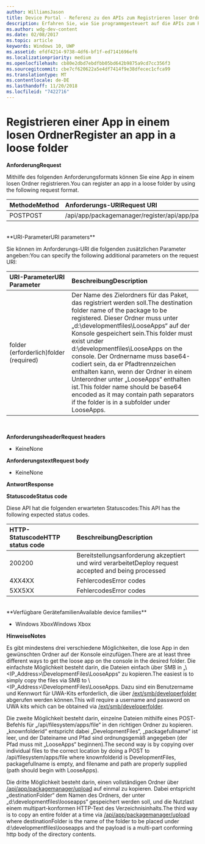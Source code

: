 ```yaml
---
author: WilliamsJason
title: Device Portal - Referenz zu den APIs zum Registrieren loser Ordner
description: Erfahren Sie, wie Sie programmgesteuert auf die APIs zum Registrieren loser Ordner zugreifen.
ms.author: wdg-dev-content
ms.date: 02/08/2017
ms.topic: article
keywords: Windows 10, UWP
ms.assetid: efdf4214-9738-4df6-bf1f-ed7141696ef6
ms.localizationpriority: medium
ms.openlocfilehash: cb80e2dbd7ebdfbb05bd642b9875a9cd7cc356f3
ms.sourcegitcommit: cbe7cf620622a5e4df7414f9e38dfecec1cfca99
ms.translationtype: MT
ms.contentlocale: de-DE
ms.lasthandoff: 11/20/2018
ms.locfileid: "7422716"
---
```

# <a name="register-an-app-in-a-loose-folder"></a><span data-ttu-id="33034-104">Registrieren einer App in einem losen Ordner</span><span class="sxs-lookup"><span data-stu-id="33034-104">Register an app in a loose folder</span></span>  

**<span data-ttu-id="33034-105">Anforderung</span><span class="sxs-lookup"><span data-stu-id="33034-105">Request</span></span>**

<span data-ttu-id="33034-106">Mithilfe des folgenden Anforderungsformats können Sie eine App in einem losen Ordner registrieren.</span><span class="sxs-lookup"><span data-stu-id="33034-106">You can register an app in a loose folder by using the following request format.</span></span>

<span data-ttu-id="33034-107">Methode</span><span class="sxs-lookup"><span data-stu-id="33034-107">Method</span></span>      | <span data-ttu-id="33034-108">Anforderungs-URI</span><span class="sxs-lookup"><span data-stu-id="33034-108">Request URI</span></span>
:------     | :------
<span data-ttu-id="33034-109">POST</span><span class="sxs-lookup"><span data-stu-id="33034-109">POST</span></span> | <span data-ttu-id="33034-110">/api/app/packagemanager/register</span><span class="sxs-lookup"><span data-stu-id="33034-110">/api/app/packagemanager/register</span></span>
<br />
**<span data-ttu-id="33034-111">URI-Parameter</span><span class="sxs-lookup"><span data-stu-id="33034-111">URI parameters</span></span>**

<span data-ttu-id="33034-112">Sie können im Anforderungs-URI die folgenden zusätzlichen Parameter angeben:</span><span class="sxs-lookup"><span data-stu-id="33034-112">You can specify the following additional parameters on the request URI:</span></span>

<span data-ttu-id="33034-113">URI-Parameter</span><span class="sxs-lookup"><span data-stu-id="33034-113">URI Parameter</span></span>      | <span data-ttu-id="33034-114">Beschreibung</span><span class="sxs-lookup"><span data-stu-id="33034-114">Description</span></span>
:------     | :-----
<span data-ttu-id="33034-115">folder (erforderlich)</span><span class="sxs-lookup"><span data-stu-id="33034-115">folder (required)</span></span> | <span data-ttu-id="33034-116">Der Name des Zielordners für das Paket, das registriert werden soll.</span><span class="sxs-lookup"><span data-stu-id="33034-116">The destination folder name of the package to be registered.</span></span> <span data-ttu-id="33034-117">Dieser Ordner muss unter „d:\developmentfiles\LooseApps“ auf der Konsole gespeichert sein.</span><span class="sxs-lookup"><span data-stu-id="33034-117">This folder must exist under d:\developmentfiles\LooseApps on the console.</span></span> <span data-ttu-id="33034-118">Der Ordnername muss base64-codiert sein, da er Pfadtrennzeichen enthalten kann, wenn der Ordner in einem Unterordner unter „LooseApps“ enthalten ist.</span><span class="sxs-lookup"><span data-stu-id="33034-118">This folder name should be base64 encoded as it may contain path separators if the folder is in a subfolder under LooseApps.</span></span>
<br />

**<span data-ttu-id="33034-119">Anforderungsheader</span><span class="sxs-lookup"><span data-stu-id="33034-119">Request headers</span></span>**

- <span data-ttu-id="33034-120">Keine</span><span class="sxs-lookup"><span data-stu-id="33034-120">None</span></span>

**<span data-ttu-id="33034-121">Anforderungstext</span><span class="sxs-lookup"><span data-stu-id="33034-121">Request body</span></span>**

- <span data-ttu-id="33034-122">Keine</span><span class="sxs-lookup"><span data-stu-id="33034-122">None</span></span>

**<span data-ttu-id="33034-123">Antwort</span><span class="sxs-lookup"><span data-stu-id="33034-123">Response</span></span>**

**<span data-ttu-id="33034-124">Statuscode</span><span class="sxs-lookup"><span data-stu-id="33034-124">Status code</span></span>**

<span data-ttu-id="33034-125">Diese API hat die folgenden erwarteten Statuscodes:</span><span class="sxs-lookup"><span data-stu-id="33034-125">This API has the following expected status codes.</span></span>

<span data-ttu-id="33034-126">HTTP-Statuscode</span><span class="sxs-lookup"><span data-stu-id="33034-126">HTTP status code</span></span>      | <span data-ttu-id="33034-127">Beschreibung</span><span class="sxs-lookup"><span data-stu-id="33034-127">Description</span></span>
:------     | :-----
<span data-ttu-id="33034-128">200</span><span class="sxs-lookup"><span data-stu-id="33034-128">200</span></span> | <span data-ttu-id="33034-129">Bereitstellungsanforderung akzeptiert und wird verarbeitet</span><span class="sxs-lookup"><span data-stu-id="33034-129">Deploy request accepted and being processed</span></span>
<span data-ttu-id="33034-130">4XX</span><span class="sxs-lookup"><span data-stu-id="33034-130">4XX</span></span> | <span data-ttu-id="33034-131">Fehlercodes</span><span class="sxs-lookup"><span data-stu-id="33034-131">Error codes</span></span>
<span data-ttu-id="33034-132">5XX</span><span class="sxs-lookup"><span data-stu-id="33034-132">5XX</span></span> | <span data-ttu-id="33034-133">Fehlercodes</span><span class="sxs-lookup"><span data-stu-id="33034-133">Error codes</span></span>
<br />
**<span data-ttu-id="33034-134">Verfügbare Gerätefamilien</span><span class="sxs-lookup"><span data-stu-id="33034-134">Available device families</span></span>**

* <span data-ttu-id="33034-135">Windows Xbox</span><span class="sxs-lookup"><span data-stu-id="33034-135">Windows Xbox</span></span>

**<span data-ttu-id="33034-136">Hinweise</span><span class="sxs-lookup"><span data-stu-id="33034-136">Notes</span></span>**

<span data-ttu-id="33034-137">Es gibt mindestens drei verschiedene Möglichkeiten, die lose App in den gewünschten Ordner auf der Konsole einzufügen.</span><span class="sxs-lookup"><span data-stu-id="33034-137">There are at least three different ways to get the loose app on the console in the desired folder.</span></span> <span data-ttu-id="33034-138">Die einfachste Möglichkeit besteht darin, die Dateien einfach über SMB in „\\<IP_Address>\DevelopmentFiles\LooseApps“ zu kopieren.</span><span class="sxs-lookup"><span data-stu-id="33034-138">The easiest is to simply copy the files via SMB to \\<IP_Address>\DevelopmentFiles\LooseApps.</span></span> <span data-ttu-id="33034-139">Dazu sind ein Benutzername und Kennwort für UWA-Kits erforderlich, die über [/ext/smb/developerfolder](wdp-smb-api.md) abgerufen werden können.</span><span class="sxs-lookup"><span data-stu-id="33034-139">This will require a username and password on UWA kits which can be obtained via [/ext/smb/developerfolder](wdp-smb-api.md).</span></span> 

<span data-ttu-id="33034-140">Die zweite Möglichkeit besteht darin, einzelne Dateien mithilfe eines POST-Befehls für „/api/filesystem/apps/file“ in den richtigen Ordner zu kopieren. „knownfolderid“ entspricht dabei „DevelopmentFiles“, „packagefullname“ ist leer, und der Dateiname und Pfad sind ordnungsgemäß angegeben (der Pfad muss mit „LooseApps“ beginnen).</span><span class="sxs-lookup"><span data-stu-id="33034-140">The second way is by copying over individual files to the correct location by doing a POST to /api/filesystem/apps/file where knownfolderid is DevelopmentFiles, packagefullname is empty, and filename and path are properly supplied (path should begin with LooseApps).</span></span>

<span data-ttu-id="33034-141">Die dritte Möglichkeit besteht darin, einen vollständigen Ordner über [/api/app/packagemanager/upload](wdp-folder-upload.md) auf einmal zu kopieren. Dabei entspricht „destinationFolder“ dem Namen des Ordners, der unter „d:\developmentfiles\looseapps“ gespeichert werden soll, und die Nutzlast einem multipart-konformen HTTP-Text des Verzeichnisinhalts.</span><span class="sxs-lookup"><span data-stu-id="33034-141">The third way is to copy an entire folder at a time via [/api/app/packagemanager/upload](wdp-folder-upload.md) where destinationFolder is the name of the folder to be placed under d:\developmentfiles\looseapps and the payload is a multi-part conforming http body of the directory contents.</span></span>

